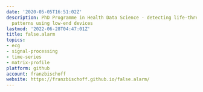 ```yaml
---
date: '2020-05-05T16:51:02Z'
description: PhD Programme in Health Data Science - detecting life-threatening ECG
  patterns using low-end devices
lastmod: '2022-06-28T04:47:01Z'
title: false.alarm
topics:
- ecg
- signal-processing
- time-series
- matrix-profile
platform: github
account: franzbischoff
website: https://franzbischoff.github.io/false.alarm/
---
```



